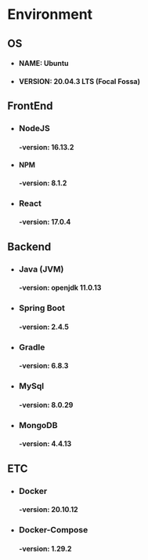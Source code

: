 # Environment



## OS

+ #### NAME: Ubuntu

+ #### VERSION: 20.04.3 LTS (Focal Fossa)





## FrontEnd

+ ### NodeJS

  #### -version: 16.13.2

+ #### NPM

  #### -version: 8.1.2

+ ### React

  #### -version: 17.0.4








## Backend

 + ### Java (JVM)

   #### -version: openjdk 11.0.13

 + ### Spring Boot

   #### -version: 2.4.5

 + ### Gradle 

   #### -version: 6.8.3

 + ### MySql

   #### -version: 8.0.29

 + ### MongoDB

   #### -version: 4.4.13










## ETC

+ ### Docker

  #### -version: 20.10.12

+ ### Docker-Compose

  #### -version: 1.29.2

  

























